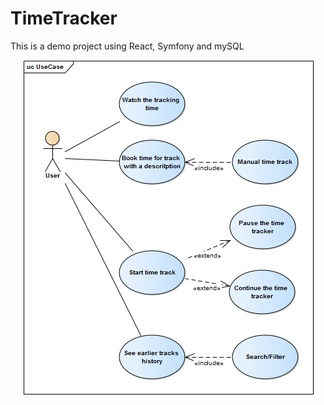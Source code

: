 # TimeTracker
This is a demo project using React, Symfony and mySQL
<div align="center">
   <img src="https://github.com/MESepehr/TimeTracker/blob/master/Doc/UseCase.png?raw=true"/>
</div>

